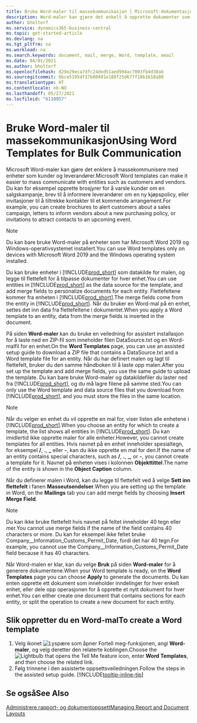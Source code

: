 ```yaml
---
title: Bruke Word-maler til massekommunikasjon | Microsoft-dokumentasjon
description: Word-maler kan gjøre det enkelt å opprette dokumenter som er tilpasset for bestemte enheter.
author: bholtorf
ms.service: dynamics365-business-central
ms.topic: get-started-article
ms.devlang: na
ms.tgt_pltfrm: na
ms.workload: na
ms.search.keywords: document, mail, merge, Word, template, email
ms.date: 04/01/2021
ms.author: bholtorf
ms.openlocfilehash: d29e29eca7dfc24ded51aed994ac7003fb4d30ab
ms.sourcegitcommit: 6bce51954f17b80491e180f25d67ff18b1618a88
ms.translationtype: HT
ms.contentlocale: nb-NO
ms.lasthandoff: 05/27/2021
ms.locfileid: "6110957"
---
```

# <a name="using-word-templates-for-bulk-communication"></a><span data-ttu-id="6dc3f-103">Bruke Word-maler til massekommunikasjon</span><span class="sxs-lookup"><span data-stu-id="6dc3f-103">Using Word Templates for Bulk Communication</span></span>
<span data-ttu-id="6dc3f-104">Microsoft Word-maler kan gjøre det enklere å massekommunisere med enheter som kunder og leverandører.</span><span class="sxs-lookup"><span data-stu-id="6dc3f-104">Microsoft Word templates can make it easier to mass communicate with entities such as customers and vendors.</span></span> <span data-ttu-id="6dc3f-105">Du kan for eksempel opprette brosjyrer for å varsle kunder om en salgskampanje, brev til å informere leverandører om en ny kjøpspolicy, eller invitasjoner til å tiltrekke kontakter til et kommende arrangement.</span><span class="sxs-lookup"><span data-stu-id="6dc3f-105">For example, you can create brochures to alert customers about a sales campaign, letters to inform vendors about a new purchasing policy, or invitations to attract contacts to an upcoming event.</span></span>

> [!NOTE]
> <span data-ttu-id="6dc3f-106">Du kan bare bruke Word-maler på enheter som har Microsoft Word 2019 og Windows-operativsystemet installert.</span><span class="sxs-lookup"><span data-stu-id="6dc3f-106">You can use Word templates only on devices with Microsoft Word 2019 and the Windows operating system installed.</span></span>

<span data-ttu-id="6dc3f-107">Du kan bruke enheter i [!INCLUDE[prod_short](includes/prod_short.md)] som datakilde for malen, og legge til flettefelt for å tilpasse dokumenter for hver enhet.</span><span class="sxs-lookup"><span data-stu-id="6dc3f-107">You can use entities in [!INCLUDE[prod_short](includes/prod_short.md)] as the data source for the template, and add merge fields to personalize documents for each entity.</span></span> <span data-ttu-id="6dc3f-108">Flettefeltene kommer fra enheten i [!INCLUDE[prod_short](includes/prod_short.md)].</span><span class="sxs-lookup"><span data-stu-id="6dc3f-108">The merge fields come from the entity in [!INCLUDE[prod_short](includes/prod_short.md)].</span></span> <span data-ttu-id="6dc3f-109">Når du bruker en Word-mal på en enhet, settes det inn data fra flettefeltene i dokumentet.</span><span class="sxs-lookup"><span data-stu-id="6dc3f-109">When you apply a Word template to an entity, data from the merge fields is inserted in the document.</span></span>

<span data-ttu-id="6dc3f-110">På siden **Word-maler** kan du bruke en veiledning for assistert installasjon for å laste ned en ZIP-fil som inneholder filen DataSource.txt og en Word-malfil for en enhet.</span><span class="sxs-lookup"><span data-stu-id="6dc3f-110">On the **Word Templates** page, you can use an assisted setup guide to download a ZIP file that contains a DataSource.txt and a Word template file for an entity.</span></span> <span data-ttu-id="6dc3f-111">Når du har definert malen og lagt til flettefelt, bruker du den samme håndboken til å laste opp malen.</span><span class="sxs-lookup"><span data-stu-id="6dc3f-111">After you set up the template and add merge fields, you use the same guide to upload the template.</span></span> <span data-ttu-id="6dc3f-112">Du kan bare bruke Word-maler og datakildefiler du laster ned fra [!INCLUDE[prod_short](includes/prod_short.md)], og du må lagre filene på samme sted.</span><span class="sxs-lookup"><span data-stu-id="6dc3f-112">You can only use the Word template and data source files that you download from [!INCLUDE[prod_short](includes/prod_short.md)], and you must store the files in the same location.</span></span>

> [!NOTE]
> <span data-ttu-id="6dc3f-113">Når du velger en enhet du vil opprette en mal for, viser listen alle enhetene i [!INCLUDE[prod_short](includes/prod_short.md)].</span><span class="sxs-lookup"><span data-stu-id="6dc3f-113">When you choose an entity for which to create a template, the list shows all entities in [!INCLUDE[prod_short](includes/prod_short.md)].</span></span> <span data-ttu-id="6dc3f-114">Du kan imidlertid ikke opprette maler for alle enheter.</span><span class="sxs-lookup"><span data-stu-id="6dc3f-114">However, you cannot create templates for all entities.</span></span> <span data-ttu-id="6dc3f-115">Hvis navnet på en enhet inneholder spesialtegn, for eksempel **/**, **.**, **_** eller **-**, kan du ikke opprette en mal for den.</span><span class="sxs-lookup"><span data-stu-id="6dc3f-115">If the name of an entity contains special characters, such as **/**, **.**, **_**, or **-**, you cannot create a template for it.</span></span> <span data-ttu-id="6dc3f-116">Navnet på enheten vises i kolonnen **Objekttittel**.</span><span class="sxs-lookup"><span data-stu-id="6dc3f-116">The name of the entity is shown in the **Object Caption** column.</span></span>

<span data-ttu-id="6dc3f-117">Når du definerer malen i Word, kan du legge til flettefelt ved å velge **Sett inn flettefelt** i fanen **Masseutsendelser**.</span><span class="sxs-lookup"><span data-stu-id="6dc3f-117">When you are setting up the template in Word, on the **Mailings** tab you can add merge fields by choosing **Insert Merge Field**.</span></span>

> [!NOTE]
> <span data-ttu-id="6dc3f-118">Du kan ikke bruke flettefelt hvis navnet på feltet inneholder 40 tegn eller mer.</span><span class="sxs-lookup"><span data-stu-id="6dc3f-118">You cannot use merge fields if the name of the field contains 40 characters or more.</span></span> <span data-ttu-id="6dc3f-119">Du kan for eksempel ikke feltet bruke Company__Information_Customs_Permit_Date, fordi det har 40 tegn.</span><span class="sxs-lookup"><span data-stu-id="6dc3f-119">For example, you cannot use the Company__Information_Customs_Permit_Date field because it has 40 characters.</span></span> 

<span data-ttu-id="6dc3f-120">Når Word-malen er klar, kan du velge **Bruk** på siden **Word-maler** for å generere dokumentene.</span><span class="sxs-lookup"><span data-stu-id="6dc3f-120">When your Word template is ready, on the **Word Templates** page you can choose **Apply** to generate the documents.</span></span> <span data-ttu-id="6dc3f-121">Du kan enten opprette ett dokument som inneholder inndelinger for hver enkelt enhet, eller dele opp operasjonen for å opprette et nytt dokument for hver enhet.</span><span class="sxs-lookup"><span data-stu-id="6dc3f-121">You can either create one document that contains sections for each entity, or split the operation to create a new document for each entity.</span></span>

## <a name="to-create-a-word-template"></a><span data-ttu-id="6dc3f-122">Slik oppretter du en Word-mal</span><span class="sxs-lookup"><span data-stu-id="6dc3f-122">To create a Word template</span></span>
1. <span data-ttu-id="6dc3f-123">Velg ikonet ![Lyspære som åpner Fortell meg-funksjonen](media/ui-search/search_small.png "Fortell hva du vil gjøre"), angi **Word-maler**, og velg deretter den relaterte koblingen.</span><span class="sxs-lookup"><span data-stu-id="6dc3f-123">Choose the ![Lightbulb that opens the Tell Me feature](media/ui-search/search_small.png "Tell me what you want to do") icon, enter **Word Templates**, and then choose the related link.</span></span>
2. <span data-ttu-id="6dc3f-124">Følg trinnene i den assisterte oppsettsveiledningen.</span><span class="sxs-lookup"><span data-stu-id="6dc3f-124">Follow the steps in the assisted setup guide.</span></span> [!INCLUDE[tooltip-inline-tip](includes/tooltip-inline-tip_md.md)]

## <a name="see-also"></a><span data-ttu-id="6dc3f-125">Se også</span><span class="sxs-lookup"><span data-stu-id="6dc3f-125">See Also</span></span>
[<span data-ttu-id="6dc3f-126">Administrere rapport- og dokumentoppsett</span><span class="sxs-lookup"><span data-stu-id="6dc3f-126">Managing Report and Document Layouts</span></span>](ui-manage-report-layouts.md)  
